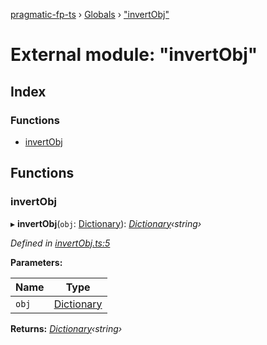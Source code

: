 [pragmatic-fp-ts](../README.md) › [Globals](../globals.md) › ["invertObj"](_invertobj_.md)

# External module: "invertObj"

## Index

### Functions

* [invertObj](_invertobj_.md#invertobj)

## Functions

###  invertObj

▸ **invertObj**(`obj`: [Dictionary](_types_.md#dictionary)): *[Dictionary](_types_.md#dictionary)‹string›*

*Defined in [invertObj.ts:5](https://github.com/hermann-p/pragmatic-fp-ts/blob/65c599f/src/invertObj.ts#L5)*

**Parameters:**

Name | Type |
------ | ------ |
`obj` | [Dictionary](_types_.md#dictionary) |

**Returns:** *[Dictionary](_types_.md#dictionary)‹string›*
